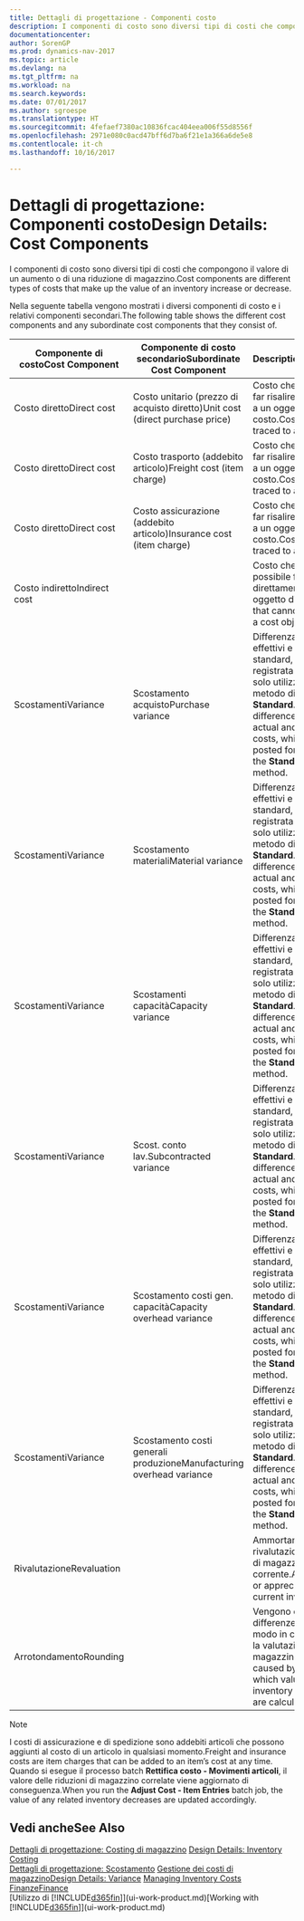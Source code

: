 ```yaml
---
title: Dettagli di progettazione - Componenti costo
description: I componenti di costo sono diversi tipi di costi che compongono il valore di un aumento o di una riduzione di magazzino.
documentationcenter: 
author: SorenGP
ms.prod: dynamics-nav-2017
ms.topic: article
ms.devlang: na
ms.tgt_pltfrm: na
ms.workload: na
ms.search.keywords: 
ms.date: 07/01/2017
ms.author: sgroespe
ms.translationtype: HT
ms.sourcegitcommit: 4fefaef7380ac10836fcac404eea006f55d8556f
ms.openlocfilehash: 2971e080c0acd47bff6d7ba6f21e1a366a6de5e8
ms.contentlocale: it-ch
ms.lasthandoff: 10/16/2017

---
```

# <a name="design-details-cost-components"></a><span data-ttu-id="b2279-103">Dettagli di progettazione: Componenti costo</span><span class="sxs-lookup"><span data-stu-id="b2279-103">Design Details: Cost Components</span></span>
<span data-ttu-id="b2279-104">I componenti di costo sono diversi tipi di costi che compongono il valore di un aumento o di una riduzione di magazzino.</span><span class="sxs-lookup"><span data-stu-id="b2279-104">Cost components are different types of costs that make up the value of an inventory increase or decrease.</span></span>  

 <span data-ttu-id="b2279-105">Nella seguente tabella vengono mostrati i diversi componenti di costo e i relativi componenti secondari.</span><span class="sxs-lookup"><span data-stu-id="b2279-105">The following table shows the different cost components and any subordinate cost components that they consist of.</span></span>  

|<span data-ttu-id="b2279-106">Componente di costo</span><span class="sxs-lookup"><span data-stu-id="b2279-106">Cost Component</span></span>|<span data-ttu-id="b2279-107">Componente di costo secondario</span><span class="sxs-lookup"><span data-stu-id="b2279-107">Subordinate Cost Component</span></span>|<span data-ttu-id="b2279-108">Description</span><span class="sxs-lookup"><span data-stu-id="b2279-108">Description</span></span>|  
|--------------------|--------------------------------|---------------------------------------|  
|<span data-ttu-id="b2279-109">Costo diretto</span><span class="sxs-lookup"><span data-stu-id="b2279-109">Direct cost</span></span>|<span data-ttu-id="b2279-110">Costo unitario (prezzo di acquisto diretto)</span><span class="sxs-lookup"><span data-stu-id="b2279-110">Unit cost (direct purchase price)</span></span>|<span data-ttu-id="b2279-111">Costo che è possibile far risalire direttamente a un oggetto di costo.</span><span class="sxs-lookup"><span data-stu-id="b2279-111">Cost that can be traced to a cost object.</span></span>|  
|<span data-ttu-id="b2279-112">Costo diretto</span><span class="sxs-lookup"><span data-stu-id="b2279-112">Direct cost</span></span>|<span data-ttu-id="b2279-113">Costo trasporto (addebito articolo)</span><span class="sxs-lookup"><span data-stu-id="b2279-113">Freight cost (item charge)</span></span>|<span data-ttu-id="b2279-114">Costo che è possibile far risalire direttamente a un oggetto di costo.</span><span class="sxs-lookup"><span data-stu-id="b2279-114">Cost that can be traced to a cost object.</span></span>|  
|<span data-ttu-id="b2279-115">Costo diretto</span><span class="sxs-lookup"><span data-stu-id="b2279-115">Direct cost</span></span>|<span data-ttu-id="b2279-116">Costo assicurazione (addebito articolo)</span><span class="sxs-lookup"><span data-stu-id="b2279-116">Insurance cost (item charge)</span></span>|<span data-ttu-id="b2279-117">Costo che è possibile far risalire direttamente a un oggetto di costo.</span><span class="sxs-lookup"><span data-stu-id="b2279-117">Cost that can be traced to a cost object.</span></span>|  
|<span data-ttu-id="b2279-118">Costo indiretto</span><span class="sxs-lookup"><span data-stu-id="b2279-118">Indirect cost</span></span>||<span data-ttu-id="b2279-119">Costo che non è possibile far risalire direttamente a un oggetto di costo.</span><span class="sxs-lookup"><span data-stu-id="b2279-119">Cost that cannot be traced to a cost object.</span></span>|  
|<span data-ttu-id="b2279-120">Scostamenti</span><span class="sxs-lookup"><span data-stu-id="b2279-120">Variance</span></span>|<span data-ttu-id="b2279-121">Scostamento acquisto</span><span class="sxs-lookup"><span data-stu-id="b2279-121">Purchase variance</span></span>|<span data-ttu-id="b2279-122">Differenza tra costi effettivi e costi standard, che viene registrata per gli articoli solo utilizzando il metodo di costing **Standard**.</span><span class="sxs-lookup"><span data-stu-id="b2279-122">The difference between actual and standard costs, which is only posted for items using the **Standard** costing method.</span></span>|  
|<span data-ttu-id="b2279-123">Scostamenti</span><span class="sxs-lookup"><span data-stu-id="b2279-123">Variance</span></span>|<span data-ttu-id="b2279-124">Scostamento materiali</span><span class="sxs-lookup"><span data-stu-id="b2279-124">Material variance</span></span>|<span data-ttu-id="b2279-125">Differenza tra costi effettivi e costi standard, che viene registrata per gli articoli solo utilizzando il metodo di costing **Standard**.</span><span class="sxs-lookup"><span data-stu-id="b2279-125">The difference between actual and standard costs, which is only posted for items using the **Standard** costing method.</span></span>|  
|<span data-ttu-id="b2279-126">Scostamenti</span><span class="sxs-lookup"><span data-stu-id="b2279-126">Variance</span></span>|<span data-ttu-id="b2279-127">Scostamenti capacità</span><span class="sxs-lookup"><span data-stu-id="b2279-127">Capacity variance</span></span>|<span data-ttu-id="b2279-128">Differenza tra costi effettivi e costi standard, che viene registrata per gli articoli solo utilizzando il metodo di costing **Standard**.</span><span class="sxs-lookup"><span data-stu-id="b2279-128">The difference between actual and standard costs, which is only posted for items using the **Standard** costing method.</span></span>|  
|<span data-ttu-id="b2279-129">Scostamenti</span><span class="sxs-lookup"><span data-stu-id="b2279-129">Variance</span></span>|<span data-ttu-id="b2279-130">Scost. conto lav.</span><span class="sxs-lookup"><span data-stu-id="b2279-130">Subcontracted variance</span></span>|<span data-ttu-id="b2279-131">Differenza tra costi effettivi e costi standard, che viene registrata per gli articoli solo utilizzando il metodo di costing **Standard**.</span><span class="sxs-lookup"><span data-stu-id="b2279-131">The difference between actual and standard costs, which is only posted for items using the **Standard** costing method.</span></span>|  
|<span data-ttu-id="b2279-132">Scostamenti</span><span class="sxs-lookup"><span data-stu-id="b2279-132">Variance</span></span>|<span data-ttu-id="b2279-133">Scostamento costi gen. capacità</span><span class="sxs-lookup"><span data-stu-id="b2279-133">Capacity overhead variance</span></span>|<span data-ttu-id="b2279-134">Differenza tra costi effettivi e costi standard, che viene registrata per gli articoli solo utilizzando il metodo di costing **Standard**.</span><span class="sxs-lookup"><span data-stu-id="b2279-134">The difference between actual and standard costs, which is only posted for items using the **Standard** costing method.</span></span>|  
|<span data-ttu-id="b2279-135">Scostamenti</span><span class="sxs-lookup"><span data-stu-id="b2279-135">Variance</span></span>|<span data-ttu-id="b2279-136">Scostamento costi generali produzione</span><span class="sxs-lookup"><span data-stu-id="b2279-136">Manufacturing overhead variance</span></span>|<span data-ttu-id="b2279-137">Differenza tra costi effettivi e costi standard, che viene registrata per gli articoli solo utilizzando il metodo di costing **Standard**.</span><span class="sxs-lookup"><span data-stu-id="b2279-137">The difference between actual and standard costs, which is only posted for items using the **Standard** costing method.</span></span>|  
|<span data-ttu-id="b2279-138">Rivalutazione</span><span class="sxs-lookup"><span data-stu-id="b2279-138">Revaluation</span></span>||<span data-ttu-id="b2279-139">Ammortamento o rivalutazione del valore di magazzino corrente.</span><span class="sxs-lookup"><span data-stu-id="b2279-139">A depreciation or appreciation of the current inventory value.</span></span>|  
|<span data-ttu-id="b2279-140">Arrotondamento</span><span class="sxs-lookup"><span data-stu-id="b2279-140">Rounding</span></span>||<span data-ttu-id="b2279-141">Vengono calcolate le differenze causate dal modo in cui diminuisce la valutazione del magazzino.</span><span class="sxs-lookup"><span data-stu-id="b2279-141">Residuals caused by the way in which valuation of inventory decreases are calculated.</span></span>|  

> [!NOTE]  
>  <span data-ttu-id="b2279-142">I costi di assicurazione e di spedizione sono addebiti articoli che possono aggiunti al costo di un articolo in qualsiasi momento.</span><span class="sxs-lookup"><span data-stu-id="b2279-142">Freight and insurance costs are item charges that can be added to an item’s cost at any time.</span></span> <span data-ttu-id="b2279-143">Quando si esegue il processo batch **Rettifica costo - Movimenti articoli**, il valore delle riduzioni di magazzino correlate viene aggiornato di conseguenza.</span><span class="sxs-lookup"><span data-stu-id="b2279-143">When you run the **Adjust Cost - Item Entries** batch job, the value of any related inventory decreases are updated accordingly.</span></span>  

## <a name="see-also"></a><span data-ttu-id="b2279-144">Vedi anche</span><span class="sxs-lookup"><span data-stu-id="b2279-144">See Also</span></span>  
 <span data-ttu-id="b2279-145">[Dettagli di progettazione: Costing di magazzino](design-details-inventory-costing.md) </span><span class="sxs-lookup"><span data-stu-id="b2279-145">[Design Details: Inventory Costing](design-details-inventory-costing.md) </span></span>  
 <span data-ttu-id="b2279-146">[Dettagli di progettazione: Scostamento](design-details-variance.md) [Gestione dei costi di magazzino](finance-manage-inventory-costs.md)</span><span class="sxs-lookup"><span data-stu-id="b2279-146">[Design Details: Variance](design-details-variance.md) [Managing Inventory Costs](finance-manage-inventory-costs.md)</span></span>  
 [<span data-ttu-id="b2279-147">Finanze</span><span class="sxs-lookup"><span data-stu-id="b2279-147">Finance</span></span>](finance.md)  
 <span data-ttu-id="b2279-148">[Utilizzo di [!INCLUDE[d365fin](includes/d365fin_md.md)]](ui-work-product.md)</span><span class="sxs-lookup"><span data-stu-id="b2279-148">[Working with [!INCLUDE[d365fin](includes/d365fin_md.md)]](ui-work-product.md)</span></span>  

